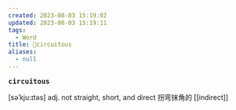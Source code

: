 ```yaml
---
created: 2023-08-03 15:19:02
updated: 2023-08-03 15:19:11
tags:
  - Word
title: 📖circuitous
aliases:
  - null
---
```


<pre><strong>circuitous</strong></pre>
[səˈkju:ɪtəs]
adj. not straight, short, and direct 拐弯抹⻆的
[[indirect]]
